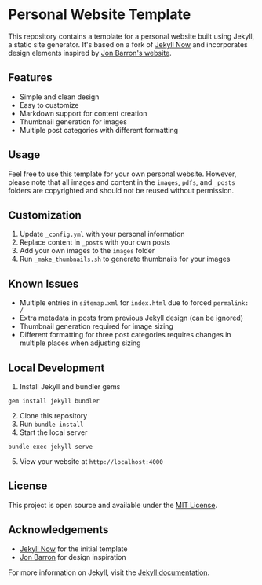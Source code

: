 # Personal Website Template

This repository contains a template for a personal website built using Jekyll, a static site generator. It's based on a fork of [Jekyll Now](https://github.com/barryclark/jekyll-now) and incorporates design elements inspired by [Jon Barron's website](https://jonbarron.info/).

## Features

- Simple and clean design
- Easy to customize
- Markdown support for content creation
- Thumbnail generation for images
- Multiple post categories with different formatting

## Usage

Feel free to use this template for your own personal website. However, please note that all images and content in the `images`, `pdfs`, and `_posts` folders are copyrighted and should not be reused without permission.

## Customization

1. Update `_config.yml` with your personal information
2. Replace content in `_posts` with your own posts
3. Add your own images to the `images` folder
4. Run `_make_thumbnails.sh` to generate thumbnails for your images

## Known Issues

- Multiple entries in `sitemap.xml` for `index.html` due to forced `permalink: /`
- Extra metadata in posts from previous Jekyll design (can be ignored)
- Thumbnail generation required for image sizing
- Different formatting for three post categories requires changes in multiple places when adjusting sizing

## Local Development

1. Install Jekyll and bundler gems
```
gem install jekyll bundler
```
2. Clone this repository
3. Run `bundle install`
4. Start the local server
```
bundle exec jekyll serve
```
5. View your website at `http://localhost:4000`

## License

This project is open source and available under the [MIT License](LICENSE).

## Acknowledgements

- [Jekyll Now](https://github.com/barryclark/jekyll-now) for the initial template
- [Jon Barron](https://jonbarron.info/) for design inspiration

For more information on Jekyll, visit the [Jekyll documentation](https://jekyllrb.com/docs/).